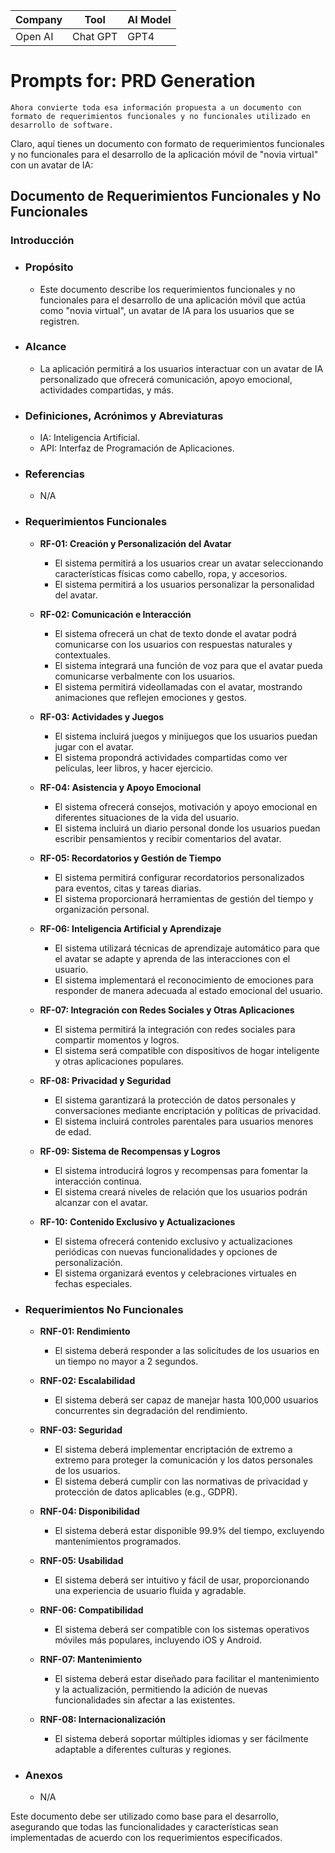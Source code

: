 | Company | Tool | AI Model |
|-----------|-----------|-----------|
| Open AI    | Chat GPT    | GPT4    |

# Prompts for: PRD Generation

    Ahora convierte toda esa información propuesta a un documento con formato de requerimientos funcionales y no funcionales utilizado en desarrollo de software.

Claro, aquí tienes un documento con formato de requerimientos funcionales y no funcionales para el desarrollo de la aplicación móvil de "novia virtual" con un avatar de IA:

## Documento de Requerimientos Funcionales y No Funcionales
### Introducción
- ### Propósito

    - Este documento describe los requerimientos funcionales y no funcionales para el desarrollo de una aplicación móvil que actúa como "novia virtual", un avatar de IA para los usuarios que se registren.

- ### Alcance

    - La aplicación permitirá a los usuarios interactuar con un avatar de IA personalizado que ofrecerá comunicación, apoyo emocional, actividades compartidas, y más.

- ### Definiciones, Acrónimos y Abreviaturas

    - IA: Inteligencia Artificial.
    - API: Interfaz de Programación de Aplicaciones.

- ### Referencias

    - N/A

- ### Requerimientos Funcionales
    - **RF-01: Creación y Personalización del Avatar**
    
        - El sistema permitirá a los usuarios crear un avatar seleccionando características físicas como cabello, ropa, y accesorios.
        - El sistema permitirá a los usuarios personalizar la personalidad del avatar.

    - **RF-02: Comunicación e Interacción**

        - El sistema ofrecerá un chat de texto donde el avatar podrá comunicarse con los usuarios con respuestas naturales y contextuales.
        - El sistema integrará una función de voz para que el avatar pueda comunicarse verbalmente con los usuarios.   
        - El sistema permitirá videollamadas con el avatar, mostrando animaciones que reflejen emociones y gestos.

    - **RF-03: Actividades y Juegos**

        - El sistema incluirá juegos y minijuegos que los usuarios puedan jugar con el avatar.    
        - El sistema propondrá actividades compartidas como ver películas, leer libros, y hacer ejercicio.

    - **RF-04: Asistencia y Apoyo Emocional**

        - El sistema ofrecerá consejos, motivación y apoyo emocional en diferentes situaciones de la vida del usuario.      
        - El sistema incluirá un diario personal donde los usuarios puedan escribir pensamientos y recibir comentarios del avatar.

    - **RF-05: Recordatorios y Gestión de Tiempo**

        - El sistema permitirá configurar recordatorios personalizados para eventos, citas y tareas diarias.       
        - El sistema proporcionará herramientas de gestión del tiempo y organización personal.

    - **RF-06: Inteligencia Artificial y Aprendizaje**

        - El sistema utilizará técnicas de aprendizaje automático para que el avatar se adapte y aprenda de las interacciones con el usuario.      
        - El sistema implementará el reconocimiento de emociones para responder de manera adecuada al estado emocional del usuario.

    - **RF-07: Integración con Redes Sociales y Otras Aplicaciones**

        - El sistema permitirá la integración con redes sociales para compartir momentos y logros.
        - El sistema será compatible con dispositivos de hogar inteligente y otras aplicaciones populares.

    - **RF-08: Privacidad y Seguridad**

        - El sistema garantizará la protección de datos personales y conversaciones mediante encriptación y políticas de privacidad.        
        - El sistema incluirá controles parentales para usuarios menores de edad.

    - **RF-09: Sistema de Recompensas y Logros**

        - El sistema introducirá logros y recompensas para fomentar la interacción continua.
        - El sistema creará niveles de relación que los usuarios podrán alcanzar con el avatar.

    - **RF-10: Contenido Exclusivo y Actualizaciones**

        - El sistema ofrecerá contenido exclusivo y actualizaciones periódicas con nuevas funcionalidades y opciones de personalización.
        - El sistema organizará eventos y celebraciones virtuales en fechas especiales.

- ### Requerimientos No Funcionales

    - **RNF-01: Rendimiento**

        - El sistema deberá responder a las solicitudes de los usuarios en un tiempo no mayor a 2 segundos.

    - **RNF-02: Escalabilidad**

        - El sistema deberá ser capaz de manejar hasta 100,000 usuarios concurrentes sin degradación del rendimiento.

    - **RNF-03: Seguridad**

        - El sistema deberá implementar encriptación de extremo a extremo para proteger la comunicación y los datos personales de los usuarios.
        - El sistema deberá cumplir con las normativas de privacidad y protección de datos aplicables (e.g., GDPR).

    - **RNF-04: Disponibilidad**

        - El sistema deberá estar disponible 99.9% del tiempo, excluyendo mantenimientos programados.

    - **RNF-05: Usabilidad**

        - El sistema deberá ser intuitivo y fácil de usar, proporcionando una experiencia de usuario fluida y agradable.

    - **RNF-06: Compatibilidad**

        - El sistema deberá ser compatible con los sistemas operativos móviles más populares, incluyendo iOS y Android.

    - **RNF-07: Mantenimiento**

        - El sistema deberá estar diseñado para facilitar el mantenimiento y la actualización, permitiendo la adición de nuevas funcionalidades sin afectar a las existentes.

    - **RNF-08: Internacionalización**

        - El sistema deberá soportar múltiples idiomas y ser fácilmente adaptable a diferentes culturas y regiones.

- ### Anexos

    - N/A

Este documento debe ser utilizado como base para el desarrollo, asegurando que todas las funcionalidades y características sean implementadas de acuerdo con los requerimientos especificados.